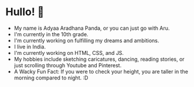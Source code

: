 # Hullo! 👋
- My name is Adyaa Aradhana Panda, or you can just go with Aru. 
- I'm currently in the 10th grade.
- I'm currently working on fulfilling my dreams and ambitions.
- I live in India.
- I'm currently working on HTML, CSS, and JS.
- My hobbies include sketching caricatures, dancing, reading stories, or just scrolling through Youtube and Pinterest.
- A Wacky Fun Fact: If you were to check your height, you are taller in the morning compared to night. :D
